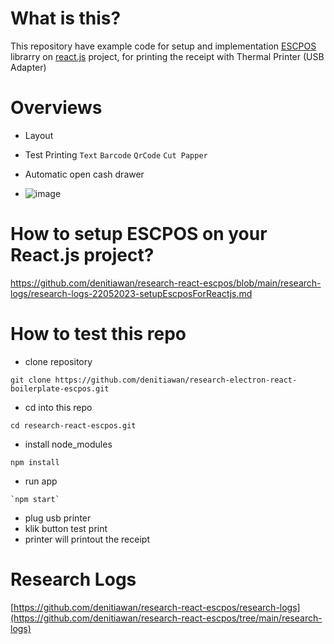 # What is this?
This repository have example code for setup and implementation [ESCPOS](https://github.com/song940/node-escpos) librarry on [react.js](https://create-react-app.dev/) project, for printing the receipt with Thermal Printer (USB Adapter)

# Overviews
- Layout

- Test Printing `Text` `Barcode` `QrCode` `Cut Papper`

- Automatic open cash drawer 
- ![image](https://github.com/denitiawan/research-electron-react-boilerplate-printthermal/assets/11941308/3d80eb77-30ec-465a-a0ab-95be98bc20bf)

# How to setup ESCPOS on your React.js project?
https://github.com/denitiawan/research-react-escpos/blob/main/research-logs/research-logs-22052023-setupEscposForReactjs.md


# How to test this repo
- clone repository
```
git clone https://github.com/denitiawan/research-electron-react-boilerplate-escpos.git
```
- cd into this repo 
```
cd research-react-escpos.git
```
- install node_modules
 ```
 npm install
 ```
- run app 
```
`npm start`
```
- plug usb printer
- klik button test print
- printer will printout the receipt

# Research Logs
[https://github.com/denitiawan/research-react-escpos/research-logs](https://github.com/denitiawan/research-react-escpos/tree/main/research-logs)

